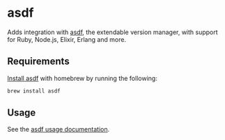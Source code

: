 # asdf

Adds integration with [asdf][1], the extendable version manager, with support for Ruby, Node.js, Elixir, Erlang and more.

## Requirements
[Install asdf][2] with homebrew by running the following:

```sh
brew install asdf
```

## Usage

See the [asdf usage documentation][3].

[1]: https://github.com/asdf-vm/asdf
[2]: https://github.com/asdf-vm/asdf#setup
[3]: https://github.com/asdf-vm/asdf#usage